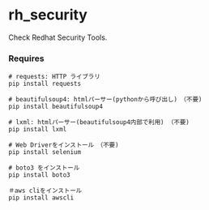 # rh_security

Check Redhat Security Tools.

### Requires
```
# requests: HTTP ライブラリ
pip install requests

# beautifulsoup4: htmlパーサー(pythonから呼び出し)　（不要)
pip install beautifulsoup4

# lxml: htmlパーサー(beautifulsoup4内部で利用) （不要)
pip install lxml

# Web Driverをインストール　（不要)
pip install selenium

# boto3 をインストール
pip install boto3

＃aws cliをインストール
pip install awscli
```




